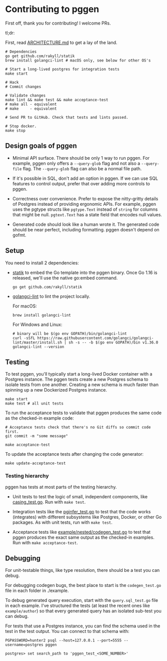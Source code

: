 # Contributing to pggen

First off, thank you for contributing! I welcome PRs. 

tl;dr:

First, read [ARCHITECTURE.md](ARCHITECTURE.md) to get a lay of the land.

```shell
# Dependencies
go get github.com/rakyll/statik
brew install golangci-lint # macOS only, see below for other OS's

# Start a long-lived postgres for integration tests
make start 

# Hack
# Commit changes

# Validate changes
make lint && make test && make acceptance-test 
# make all - equivalent
# make     - equivalent

# Send PR to GitHub. Check that tests and lints passed.

# Stop docker.
make stop
```

## Design goals of pggen

-   Minimal API surface. There should be only 1 way to run pggen. For example,
    pggen only offers a `--query-glob` flag and not also a `--query-file`
    flag. The `--query-glob` flag can also be a normal file path.
    
-   If it's possible in SQL, don't add an option in pggen. If we can use SQL
    features to control output, prefer that over adding more controls to pggen.
  
-   Correctness over convenience. Prefer to expose the nitty-gritty details of
    Postgres instead of providing ergonomic APIs. For example, pggen uses the
    pgtype structs like `pgtype.Text` instead of `string` for columns that might
    be null. `pgtext.Text` has a state field that encodes null values.
    
-   Generated code should look like a human wrote it. The generated code should
    be near perfect, including formatting. pggen doesn't depend on gofmt.

## Setup

You need to install 2 dependencies:

-   [statik] to embed the Go template into the pggen binary. Once Go 1.16 is
    released, we'll use the native go:embed command.
    
    ```shell
    go get github.com/rakyll/statik
    ```

-   [golangci-lint] to lint the project locally.

    For macOS:
    
    ```shell
    brew install golangci-lint
    ```
    
    For Windows and Linux:

    ```shell
    # binary will be $(go env GOPATH)/bin/golangci-lint
    curl -sSfL https://raw.githubusercontent.com/golangci/golangci-lint/master/install.sh | sh -s -- -b $(go env GOPATH)/bin v1.36.0
    golangci-lint --version
    ````

[statik]: https://github.com/rakyll/statik
[golangci-lint]: https://golangci-lint.run/

## Testing

To test pggen, you'll typically start a long-lived Docker container with a 
Postgres instance.  The pggen tests create a new Postgres schema to isolate
tests from one another. Creating a new schema is much faster than spinning up a
new Dockerized Postgres instance.

```shell
make start
make test # all unit tests
```

To run the acceptance tests to validate that pggen produces the same code as 
the checked-in example code:

```shell
# Acceptance tests check that there's no Git diffs so commit code first.
git commit -m "some message" 

make acceptance-test
```

To update the acceptance tests after changing the code generator:

```shell
make update-acceptance-test
```

### Testing hierarchy

pggen has tests at most parts of the testing hierarchy.

-   Unit tests to test the logic of small, independent components, like 
    [casing_test.go]. Run with `make test`.
    
-   Integration tests like the [pginfer_test.go] to test that the code works
    (integrates) with different subsystems like Postgres, Docker, or other Go
    packages. As with unit tests, run with `make test`.
    
-   Acceptance tests like [example/nested/codegen_test.go] to test that pggen
    produces the exact same output as the checked-in examples. Run with 
    `make acceptance-test`.
    
[casing_test.go]: internal/casing/casing_test.go
[pginfer_test.go]: internal/pginfer/pginfer_test.go
[example/nested/codegen_test.go]: example/nested/codegen_test.go

## Debugging

For unit-testable things, like type resolution, there should be a test you can 
debug.

For debugging codegen bugs, the best place to start is the `codegen_test.go`
file in each folder in ./example.

To debug generated query execution, start with the `query.sql_test.go` file in 
each example. I've structured the tests (at least the recent ones like 
`example/author`) so that every generated query has an isolated sub-test you can
debug.

For tests that use a Postgres instance, you can find the schema used in the test
in the test output. You can connect to that schema with:

```
PGPASSWORD=hunter2 psql --host=127.0.0.1 --port=5555 --username=postgres pggen

postgres> set search_path to 'pggen_test_<SOME_NUMBER>'
```